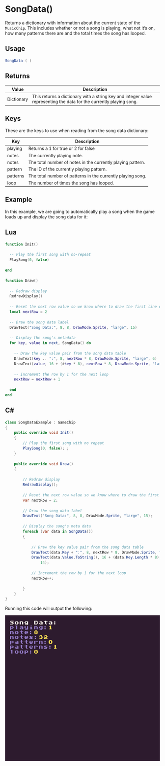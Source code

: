# SongData()

Returns a dictionary with information about the current state of the `MusicChip`. This includes whether or not a song is playing, what not it’s on, how many patterns there are and the total times the song has looped.

## Usage

```csharp
SongData ( )
```

## Returns

| Value      | Description                                                                                                          |
|------------|----------------------------------------------------------------------------------------------------------------------|
| Dictionary | This returns a dictionary with a string key and integer value representing the data for the currently playing song\. |

## Keys

These are the keys to use when reading from the song data dictionary:

| Key      | Description                                                  |
|----------|--------------------------------------------------------------|
| playing  | Returns a 1 for true or 2 for false                          |
| notes    | The currently playing note\.                                 |
| notes    | The total number of notes in the currently playing pattern\. |
| pattern  | The ID of the currently playing pattern\.                    |
| patterns | The total number of patterns in the currently playing song\. |
| loop     | The number of times the song has looped\.                    |

## Example

In this example, we are going to automatically play a song when the game loads up and display the song data for it:



## Lua

```lua
function Init()

  -- Play the first song with no-repeat
  PlaySong(0, false)

end

function Draw()

  -- Redraw display
  RedrawDisplay()

  -- Reset the next row value so we know where to draw the first line of text
  local nextRow = 2

  -- Draw the song data label
  DrawText("Song Data:", 8, 8, DrawMode.Sprite, "large", 15)

  -- Display the song's metadata
  for key, value in next, SongData() do

    -- Draw the key value pair from the song data table
    DrawText(key .. ":", 8, nextRow * 8, DrawMode.Sprite, "large", 6)
    DrawText(value, 16 + (#key * 8), nextRow * 8, DrawMode.Sprite, "large", 14)

    -- Increment the row by 1 for the next loop
    nextRow = nextRow + 1

  end
end
```



## C#

```csharp
class SongDataExample : GameChip
{
    public override void Init()
    {
        // Play the first song with no repeat
        PlaySong(0, false); ;
    }

    public override void Draw()
    {

        // Redraw display
        RedrawDisplay();

        // Reset the next row value so we know where to draw the first line of text
        var nextRow = 2;

        // Draw the song data label
        DrawText("Song Data:", 8, 8, DrawMode.Sprite, "large", 15);

        // Display the song's meta data
        foreach (var data in SongData())
        {

            // Draw the key value pair from the song data table
            DrawText(data.Key + ":", 8, nextRow * 8, DrawMode.Sprite, "large", 6);
            DrawText(data.Value.ToString(), 16 + (data.Key.Length * 8), nextRow * 8, DrawMode.Sprite, "large",
                14);

            // Increment the row by 1 for the next loop
            nextRow++;

        }
    }
}
```



Running this code will output the following:

![image alt text](images/SongDataOutput_image_0.png)


